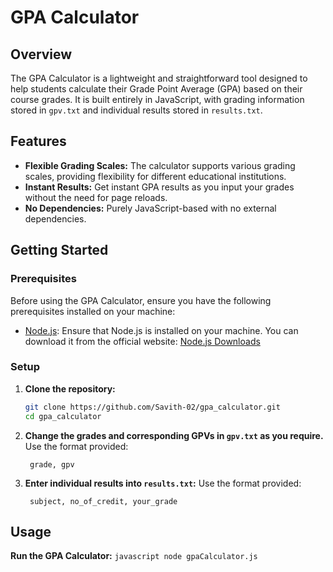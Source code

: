 # GPA Calculator

## Overview

The GPA Calculator is a lightweight and straightforward tool designed to help students calculate their Grade Point Average (GPA) based on their course grades. It is built entirely in JavaScript, with grading information stored in `gpv.txt` and individual results stored in `results.txt`.

## Features

- **Flexible Grading Scales:** The calculator supports various grading scales, providing flexibility for different educational institutions.
- **Instant Results:** Get instant GPA results as you input your grades without the need for page reloads.
- **No Dependencies:** Purely JavaScript-based with no external dependencies.

## Getting Started

### Prerequisites

Before using the GPA Calculator, ensure you have the following prerequisites installed on your machine:

- [Node.js](https://nodejs.org/): Ensure that Node.js is installed on your machine. You can download it from the official website: [Node.js Downloads](https://nodejs.org/)

### Setup

1. **Clone the repository:**

    ```bash
    git clone https://github.com/Savith-02/gpa_calculator.git
    cd gpa_calculator
    ```
    
3. **Change the grades and corresponding GPVs in `gpv.txt` as you require.**
   Use the format provided:
    ```plaintext
     grade, gpv
    ```
    
3. **Enter individual results into `results.txt`:**
   Use the format provided:
     
    ```plaintext
     subject, no_of_credit, your_grade
    ```
       
## Usage

**Run the GPA Calculator:**
    ```javascript
    node gpaCalculator.js
    ```
